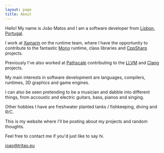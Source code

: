 ```yaml
---
layout: page
title: About
---
```


Hello! My name is João Matos and I am a software developer from [Lisbon, Portugal](https://en.wikipedia.org/wiki/Lisbon).

I work at [Xamarin](xamarin.com) on the runtime team, where I have the opportunity to contribute to the fantastic [Mono](http://mono-project.com/) runtime, class libraries and [CppSharp](https://github.com/mono/CppSharp) projects.

Previously I've also worked at [Pathscale](http://www.pathscale.com/) contributing to the [LLVM](http://llvm.org/) and [Clang](http://clang.llvm.org/) projects.

My main interests in software development are languages, compilers, runtimes, 3D graphics and game engines.

I can also be seen pretending to be a musician and dabble into different things, from accoustic and electric guitars, bass, pianos and singing.

Other hobbies I have are freshwater planted tanks / fishkeeping, diving and R/C.

This is my website where I'll be posting about my projects and random thoughts.

Feel free to contact me if you'd just like to say hi.

[joao@tritao.eu](mailto:joao@tritao.eu)